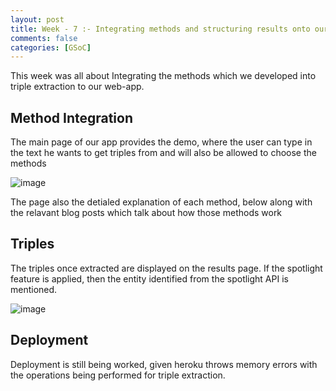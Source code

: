 ```yaml
---
layout: post
title: Week - 7 :- Integrating methods and structuring results onto our page"
comments: false
categories: [GSoC]
---
```


This week was all about Integrating the methods which we developed into triple extraction to our web-app. 

## Method Integration
The main page of our app provides the demo, where the user can type in the text he wants to get triples from and will also be allowed to choose the methods

![image](https://sahitpj.github.io/gs/assets/main.png)

The page also the detialed explanation of each method, below along with the relavant blog posts which talk about how those methods work

## Triples
The triples once extracted are displayed on the results page. If the spotlight feature is applied, then the entity identified from the spotlight API is mentioned.

![image](https://sahitpj.github.io/gs/assets/triples.png)

## Deployment
Deployment is still being worked, given heroku throws memory errors with the operations being performed for triple extraction.